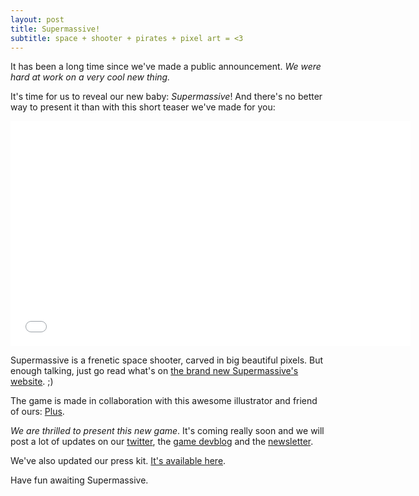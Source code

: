 ```yaml
---
layout: post
title: Supermassive!
subtitle: space + shooter + pirates + pixel art = <3
---
```


It has been a long time since we've made a public announcement. _We were hard at work on a very cool new thing._

It's time for us to reveal our new baby: _Supermassive_! And there's no better way to present it than with this short teaser we've made for you:

<iframe width="640" height="360" src="//www.youtube.com/embed/2R4hqa3w27M?rel=0" frameborder="0" allowfullscreen></iframe>

Supermassive is a frenetic space shooter, carved in big beautiful pixels. But enough talking, just go read what's on [the brand new Supermassive's website](http://supermassive.pixelnest.io/). ;)

The game is made in collaboration with this awesome illustrator and friend of ours: [Plus](http://pluspixels.tumblr.com/).

_We are thrilled to present this new game_. It's coming really soon and we will post a lot of updates on our [twitter](https://twitter.com/pixelnest), the [game devblog](http://supermassive-devblog.tumblr.com) and the [newsletter](http://pixelnest.us3.list-manage1.com/subscribe?u=cb1093a5798d3677ea320108b&id=55e71ae780).

We've also updated our press kit. [It's available here](http://pixelnest.io/presskit).

Have fun awaiting Supermassive.

